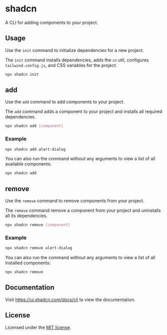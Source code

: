 # shadcn

A CLI for adding components to your project.

## Usage

Use the `init` command to initialize dependencies for a new project.

The `init` command installs dependencies, adds the `cn` util, configures `tailwind.config.js`, and CSS variables for the project.

```bash
npx shadcn init
```

## add

Use the `add` command to add components to your project.

The `add` command adds a component to your project and installs all required dependencies.

```bash
npx shadcn add [component]
```

### Example

```bash
npx shadcn add alert-dialog
```

You can also run the command without any arguments to view a list of all available components:

```bash
npx shadcn add
```


## remove

Use the `remove` command to remove components from your project.

The `remove` command remove a component from your project and uninstalls all its dependencies.

```bash
npx shadcn remove [component]
```

### Example

```bash
npx shadcn remove alert-dialog
```

You can also run the command without any arguments to view a list of all installed components:

```bash
npx shadcn remove
```


## Documentation

Visit https://ui.shadcn.com/docs/cli to view the documentation.

## License

Licensed under the [MIT license](https://github.com/shadcn/ui/blob/main/LICENSE.md).
